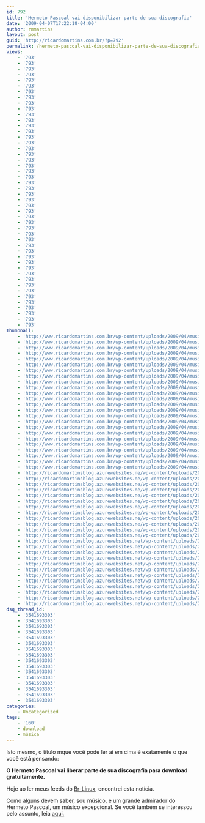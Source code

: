 ```yaml
---
id: 792
title: 'Hermeto Pascoal vai disponibilizar parte de sua discografia'
date: '2009-04-07T17:22:18-04:00'
author: rmmartins
layout: post
guid: 'http://ricardomartins.com.br/?p=792'
permalink: /hermeto-pascoal-vai-disponibilizar-parte-de-sua-discografia/
views:
    - '793'
    - '793'
    - '793'
    - '793'
    - '793'
    - '793'
    - '793'
    - '793'
    - '793'
    - '793'
    - '793'
    - '793'
    - '793'
    - '793'
    - '793'
    - '793'
    - '793'
    - '793'
    - '793'
    - '793'
    - '793'
    - '793'
    - '793'
    - '793'
    - '793'
    - '793'
    - '793'
    - '793'
    - '793'
    - '793'
    - '793'
    - '793'
    - '793'
    - '793'
    - '793'
    - '793'
    - '793'
    - '793'
    - '793'
    - '793'
    - '793'
    - '793'
    - '793'
    - '793'
    - '793'
    - '793'
    - '793'
    - '793'
Thumbnail:
    - 'http://www.ricardomartins.com.br/wp-content/uploads/2009/04/musica.jpg'
    - 'http://www.ricardomartins.com.br/wp-content/uploads/2009/04/musica.jpg'
    - 'http://www.ricardomartins.com.br/wp-content/uploads/2009/04/musica.jpg'
    - 'http://www.ricardomartins.com.br/wp-content/uploads/2009/04/musica.jpg'
    - 'http://www.ricardomartins.com.br/wp-content/uploads/2009/04/musica.jpg'
    - 'http://www.ricardomartins.com.br/wp-content/uploads/2009/04/musica.jpg'
    - 'http://www.ricardomartins.com.br/wp-content/uploads/2009/04/musica.jpg'
    - 'http://www.ricardomartins.com.br/wp-content/uploads/2009/04/musica.jpg'
    - 'http://www.ricardomartins.com.br/wp-content/uploads/2009/04/musica.jpg'
    - 'http://www.ricardomartins.com.br/wp-content/uploads/2009/04/musica.jpg'
    - 'http://www.ricardomartins.com.br/wp-content/uploads/2009/04/musica.jpg'
    - 'http://www.ricardomartins.com.br/wp-content/uploads/2009/04/musica.jpg'
    - 'http://www.ricardomartins.com.br/wp-content/uploads/2009/04/musica.jpg'
    - 'http://www.ricardomartins.com.br/wp-content/uploads/2009/04/musica.jpg'
    - 'http://www.ricardomartins.com.br/wp-content/uploads/2009/04/musica.jpg'
    - 'http://www.ricardomartins.com.br/wp-content/uploads/2009/04/musica.jpg'
    - 'http://www.ricardomartins.com.br/wp-content/uploads/2009/04/musica.jpg'
    - 'http://www.ricardomartins.com.br/wp-content/uploads/2009/04/musica.jpg'
    - 'http://www.ricardomartins.com.br/wp-content/uploads/2009/04/musica.jpg'
    - 'http://www.ricardomartins.com.br/wp-content/uploads/2009/04/musica.jpg'
    - 'http://www.ricardomartins.com.br/wp-content/uploads/2009/04/musica.jpg'
    - 'http://www.ricardomartins.com.br/wp-content/uploads/2009/04/musica.jpg'
    - 'http://www.ricardomartins.com.br/wp-content/uploads/2009/04/musica.jpg'
    - 'http://www.ricardomartins.com.br/wp-content/uploads/2009/04/musica.jpg'
    - 'http://ricardomartinsblog.azurewebsites.ne/wp-content/uploads/2009/04/musica.jpg'
    - 'http://ricardomartinsblog.azurewebsites.ne/wp-content/uploads/2009/04/musica.jpg'
    - 'http://ricardomartinsblog.azurewebsites.ne/wp-content/uploads/2009/04/musica.jpg'
    - 'http://ricardomartinsblog.azurewebsites.ne/wp-content/uploads/2009/04/musica.jpg'
    - 'http://ricardomartinsblog.azurewebsites.ne/wp-content/uploads/2009/04/musica.jpg'
    - 'http://ricardomartinsblog.azurewebsites.ne/wp-content/uploads/2009/04/musica.jpg'
    - 'http://ricardomartinsblog.azurewebsites.ne/wp-content/uploads/2009/04/musica.jpg'
    - 'http://ricardomartinsblog.azurewebsites.ne/wp-content/uploads/2009/04/musica.jpg'
    - 'http://ricardomartinsblog.azurewebsites.ne/wp-content/uploads/2009/04/musica.jpg'
    - 'http://ricardomartinsblog.azurewebsites.ne/wp-content/uploads/2009/04/musica.jpg'
    - 'http://ricardomartinsblog.azurewebsites.ne/wp-content/uploads/2009/04/musica.jpg'
    - 'http://ricardomartinsblog.azurewebsites.ne/wp-content/uploads/2009/04/musica.jpg'
    - 'http://ricardomartinsblog.azurewebsites.net/wp-content/uploads/2009/04/musica.jpg'
    - 'http://ricardomartinsblog.azurewebsites.net/wp-content/uploads/2009/04/musica.jpg'
    - 'http://ricardomartinsblog.azurewebsites.net/wp-content/uploads/2009/04/musica.jpg'
    - 'http://ricardomartinsblog.azurewebsites.net/wp-content/uploads/2009/04/musica.jpg'
    - 'http://ricardomartinsblog.azurewebsites.net/wp-content/uploads/2009/04/musica.jpg'
    - 'http://ricardomartinsblog.azurewebsites.net/wp-content/uploads/2009/04/musica.jpg'
    - 'http://ricardomartinsblog.azurewebsites.net/wp-content/uploads/2009/04/musica.jpg'
    - 'http://ricardomartinsblog.azurewebsites.net/wp-content/uploads/2009/04/musica.jpg'
    - 'http://ricardomartinsblog.azurewebsites.net/wp-content/uploads/2009/04/musica.jpg'
    - 'http://ricardomartinsblog.azurewebsites.net/wp-content/uploads/2009/04/musica.jpg'
    - 'http://ricardomartinsblog.azurewebsites.net/wp-content/uploads/2009/04/musica.jpg'
    - 'http://ricardomartinsblog.azurewebsites.net/wp-content/uploads/2009/04/musica.jpg'
dsq_thread_id:
    - '3541693303'
    - '3541693303'
    - '3541693303'
    - '3541693303'
    - '3541693303'
    - '3541693303'
    - '3541693303'
    - '3541693303'
    - '3541693303'
    - '3541693303'
    - '3541693303'
    - '3541693303'
    - '3541693303'
    - '3541693303'
    - '3541693303'
    - '3541693303'
categories:
    - Uncategorized
tags:
    - '160'
    - download
    - música
---
```


Isto mesmo, o título mque você pode ler aí em cima é exatamente o que você está pensando:

**O Hermeto Pascoal vai liberar parte de sua discografia para download gratuitamente.**

Hoje ao ler meus feeds do [Br-Linux](http://br-linux.org/), encontrei esta notícia.

Como alguns devem saber, sou músico, e um grande admirador do Hermeto Pascoal, um músico excepcional. Se você também se interessou pelo assunto, leia [aqui.](http://br-linux.org/2009/hermeto-pascoal-vai-disponibilizar-parte-de-sua-discografia/)